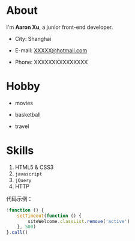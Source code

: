 # About

I'm **Aaron Xu**, a junior front-end developer.

- City: Shanghai
- E-mail: XXXXX@hotmail.com

- Phone: XXXXXXXXXXXXXXX

# Hobby

- movies

- basketball
- travel

# Skills

1. HTML5 & CSS3
2. `javascript`
3. `jQuery`
4. HTTP

代码示例：

```javascript
!function () {
    setTimeout(function () {
        siteWelcome.classList.remove('active')
    }, 500)
}.call()
```







